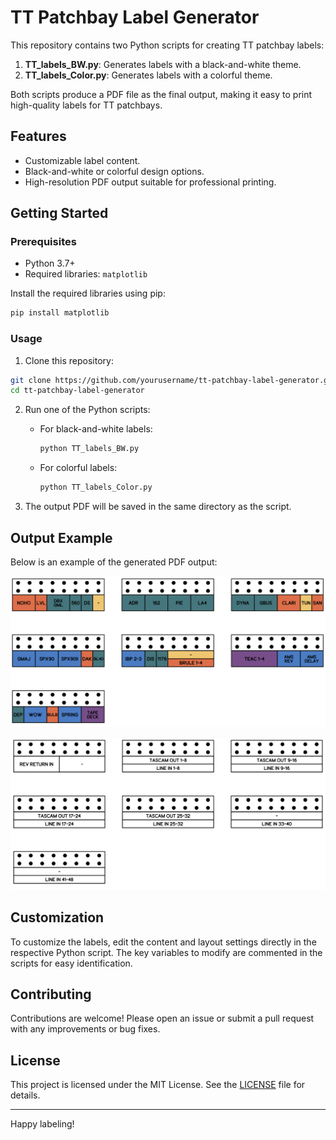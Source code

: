 # TT Patchbay Label Generator

This repository contains two Python scripts for creating TT patchbay labels:

1. **TT_labels_BW.py**: Generates labels with a black-and-white theme.
2. **TT_labels_Color.py**: Generates labels with a colorful theme.

Both scripts produce a PDF file as the final output, making it easy to print high-quality labels for TT patchbays.

## Features

- Customizable label content.
- Black-and-white or colorful design options.
- High-resolution PDF output suitable for professional printing.

## Getting Started

### Prerequisites

- Python 3.7+
- Required libraries: `matplotlib`

Install the required libraries using pip:

```bash
pip install matplotlib
```

### Usage

1. Clone this repository:

```bash
git clone https://github.com/yourusername/tt-patchbay-label-generator.git
cd tt-patchbay-label-generator
```

2. Run one of the Python scripts:

   - For black-and-white labels:
     ```bash
     python TT_labels_BW.py
     ```

   - For colorful labels:
     ```bash
     python TT_labels_Color.py
     ```

3. The output PDF will be saved in the same directory as the script.

## Output Example

Below is an example of the generated PDF output:

![Color](color.png)

![Black & White](bw.png)

## Customization

To customize the labels, edit the content and layout settings directly in the respective Python script. The key variables to modify are commented in the scripts for easy identification.

## Contributing

Contributions are welcome! Please open an issue or submit a pull request with any improvements or bug fixes.

## License

This project is licensed under the MIT License. See the [LICENSE](LICENSE) file for details.

---

Happy labeling!
